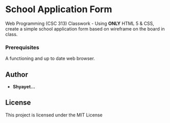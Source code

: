# School Application Form
Web Programming (CSC 313) Classwork - Using **ONLY** HTML 5 & CSS, create a simple school application form based on wireframe on the board in class.


### Prerequisites

A functioning and up to date web browser.

## Author

* **Shyayet...** 

## License

This project is licensed under the MIT License
